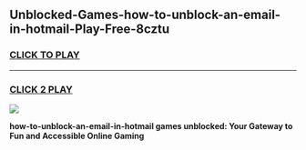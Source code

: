
## Unblocked-Games-how-to-unblock-an-email-in-hotmail-Play-Free-8cztu
<h3>
<a href="https://premium76.site?title=how-to-unblock-an-email-in-hotmail&ref=18A1">CLICK TO PLAY</a></h3>
<hr>

<h3>
<a href="https://premium76.site?title=how-to-unblock-an-email-in-hotmail&ref=18A1">CLICK 2 PLAY</a>
  
</h3>

<a href="https://premium76.site?title=how-to-unblock-an-email-in-hotmail&ref=18A1"><img src="https://clearcache.store/games.png"></a>


**how-to-unblock-an-email-in-hotmail games unblocked: Your Gateway to Fun and Accessible Online Gaming**
